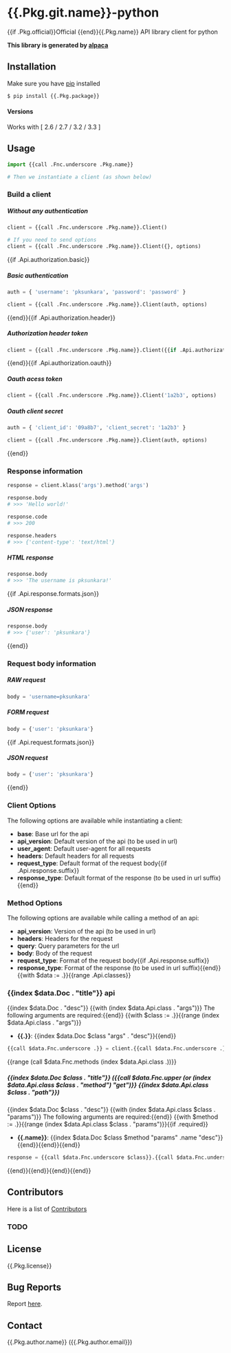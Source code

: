 # {{.Pkg.git.name}}-python

{{if .Pkg.official}}Official {{end}}{{.Pkg.name}} API library client for python

__This library is generated by [alpaca](https://github.com/pksunkara/alpaca)__

## Installation

Make sure you have [pip](https://pypi.python.org/pypi/pip) installed

```bash
$ pip install {{.Pkg.package}}
```

#### Versions

Works with [ 2.6 / 2.7 / 3.2 / 3.3 ]

## Usage

```python
import {{call .Fnc.underscore .Pkg.name}}

# Then we instantiate a client (as shown below)
```

### Build a client

##### Without any authentication

```python
client = {{call .Fnc.underscore .Pkg.name}}.Client()

# If you need to send options
client = {{call .Fnc.underscore .Pkg.name}}.Client({}, options)
```
{{if .Api.authorization.basic}}
##### Basic authentication

```python
auth = { 'username': 'pksunkara', 'password': 'password' }

client = {{call .Fnc.underscore .Pkg.name}}.Client(auth, options)
```
{{end}}{{if .Api.authorization.header}}
##### Authorization header token

```python
client = {{call .Fnc.underscore .Pkg.name}}.Client({{if .Api.authorization.oauth}}{'http_header': '1a2b3'}{{else}}'1a2b3'{{end}}, options)
```
{{end}}{{if .Api.authorization.oauth}}
##### Oauth acess token

```python
client = {{call .Fnc.underscore .Pkg.name}}.Client('1a2b3', options)
```

##### Oauth client secret

```python
auth = { 'client_id': '09a8b7', 'client_secret': '1a2b3' }

client = {{call .Fnc.underscore .Pkg.name}}.Client(auth, options)
```
{{end}}
### Response information

```python
response = client.klass('args').method('args')

response.body
# >>> 'Hello world!'

response.code
# >>> 200

response.headers
# >>> {'content-type': 'text/html'}
```
##### HTML response

```python
response.body
# >>> 'The username is pksunkara!'
```
{{if .Api.response.formats.json}}
##### JSON response

```python
response.body
# >>> {'user': 'pksunkara'}
```
{{end}}
### Request body information

##### RAW request

```python
body = 'username=pksunkara'
```

##### FORM request

```python
body = {'user': 'pksunkara'}
```
{{if .Api.request.formats.json}}
##### JSON request

```python
body = {'user': 'pksunkara'}
```
{{end}}
### Client Options

The following options are available while instantiating a client:

 * __base__: Base url for the api
 * __api_version__: Default version of the api (to be used in url)
 * __user_agent__: Default user-agent for all requests
 * __headers__: Default headers for all requests
 * __request_type__: Default format of the request body{{if .Api.response.suffix}}
 * __response_type__: Default format of the response (to be used in url suffix){{end}}

### Method Options

The following options are available while calling a method of an api:

 * __api_version__: Version of the api (to be used in url)
 * __headers__: Headers for the request
 * __query__: Query parameters for the url
 * __body__: Body of the request
 * __request_type__: Format of the request body{{if .Api.response.suffix}}
 * __response_type__: Format of the response (to be used in url suffix){{end}}
{{with $data := .}}{{range .Api.classes}}
### {{index $data.Doc . "title"}} api

{{index $data.Doc . "desc"}}
{{with (index $data.Api.class . "args")}}
The following arguments are required:{{end}}
{{with $class := .}}{{range (index $data.Api.class . "args")}}
 * __{{.}}__: {{index $data.Doc $class "args" . "desc"}}{{end}}

```python
{{call $data.Fnc.underscore .}} = client.{{call $data.Fnc.underscore .}}({{call $data.Fnc.prnt.python (index $data.Doc . "args") ", " false}})
```
{{range (call $data.Fnc.methods (index $data.Api.class .))}}
##### {{index $data.Doc $class . "title"}} ({{call $data.Fnc.upper (or (index $data.Api.class $class . "method") "get")}} {{index $data.Api.class $class . "path"}})

{{index $data.Doc $class . "desc"}}
{{with (index $data.Api.class $class . "params")}}
The following arguments are required:{{end}}
{{with $method := .}}{{range (index $data.Api.class $class . "params")}}{{if .required}}
 * __{{.name}}__: {{index $data.Doc $class $method "params" .name "desc"}}{{end}}{{end}}{{end}}

```python
response = {{call $data.Fnc.underscore $class}}.{{call $data.Fnc.underscore .}}({{call $data.Fnc.prnt.python (index $data.Doc $class . "params") ", " true}}options)
```
{{end}}{{end}}{{end}}{{end}}
## Contributors
Here is a list of [Contributors](https://{{.Pkg.git.site}}/{{.Pkg.git.user}}/{{.Pkg.git.name}}-python/contributors)

### TODO

## License
{{.Pkg.license}}

## Bug Reports
Report [here](https://{{.Pkg.git.site}}/{{.Pkg.git.user}}/{{.Pkg.git.name}}-python/issues).

## Contact
{{.Pkg.author.name}} ({{.Pkg.author.email}})
